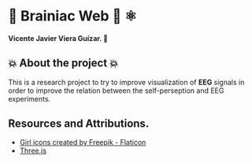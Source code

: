 # 🏺 Brainiac Web 🧠 ⚛
#### Vicente Javier Viera Guízar. 🗿
## 💥 About the project 💥
This is a research project to try to improve visualization of __EEG__ signals in order to improve the relation between the self-perseption and EEG experiments.
## Resources and Attributions.
- <a href="https://www.flaticon.com/free-icons/girl" title="girl icons">Girl icons created by Freepik - Flaticon</a>
- [Three.js](https://threejs.org/docs/index.html#manual/en/introduction/Creating-a-scene)